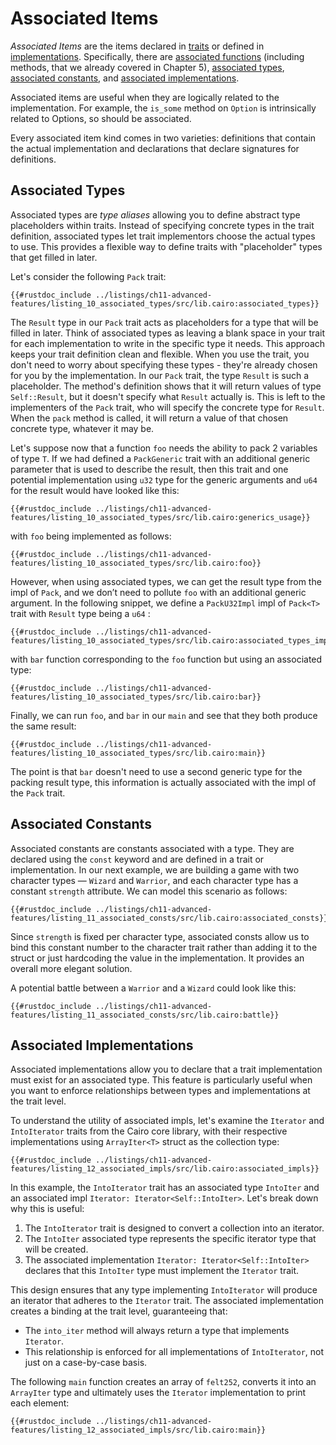 # Associated Items

_Associated Items_ are the items declared in [traits] or defined in
[implementations]. Specifically, there are [associated functions] (including methods, that we already covered in Chapter 5), [associated types], [associated constants], and [associated implementations].

[traits]: ./ch08-02-traits-in-cairo.md
[implementations]: ./ch08-02-traits-in-cairo.md#implementing-a-trait-on-a-type
[associated types]: ./ch11-10-associated-items-in-traits.md#associated-types
[associated functions]: ./ch05-03-method-syntax.md#associated-functions
[associated constants]: ./ch11-10-associated-items-in-traits.md#associated-constants
[associated implementations]: ./ch11-10-associated-items-in-traits.md#associated-implementations

Associated items are useful when they are logically related to the implementation. For example, the `is_some` method on `Option` is intrinsically related to Options, so should be associated.

Every associated item kind comes in two varieties: definitions that contain the actual implementation and declarations that declare signatures for definitions.

## Associated Types

Associated types are _type aliases_ allowing you to define abstract type placeholders within traits. Instead of specifying concrete types in the trait definition, associated types let trait implementors choose the actual types to use. This provides a flexible way to define traits with "placeholder" types that get filled in later.

Let's consider the following `Pack` trait:

```cairo, noplayground
{{#rustdoc_include ../listings/ch11-advanced-features/listing_10_associated_types/src/lib.cairo:associated_types}}
```

The `Result` type in our `Pack` trait acts as placeholders for a type that will be filled in later. Think of associated types as leaving a blank space in your trait for each implementation to write in the specific type it needs. This approach keeps your trait definition clean and flexible. When you use the trait, you don't need to worry about specifying these types - they're already chosen for you by the implementation. In our `Pack` trait, the type `Result` is such a placeholder. The method's definition shows that it will return values of type `Self::Result`, but it doesn't specify what `Result` actually is. This is left to the implementers of the `Pack` trait, who will specify the concrete type for `Result`. When the `pack` method is called, it will return a value of that chosen concrete type, whatever it may be.

Let's suppose now that a function `foo` needs the ability to pack 2 variables of type `T`. If we had defined a `PackGeneric` trait with an additional generic parameter that is used to describe the result, then this trait and one potential implementation using `u32` type for the generic arguments and `u64` for the result would have looked like this:

```cairo, noplayground
{{#rustdoc_include ../listings/ch11-advanced-features/listing_10_associated_types/src/lib.cairo:generics_usage}}
```

with `foo` being implemented as follows:

```cairo, noplayground
{{#rustdoc_include ../listings/ch11-advanced-features/listing_10_associated_types/src/lib.cairo:foo}}
```

However, when using associated types, we can get the result type from the impl of `Pack`, and we don’t need to pollute `foo` with an additional generic argument. In the following snippet, we define a `PackU32Impl` impl of `Pack<T>` trait with `Result` type being a `u64` :

```cairo, noplayground
{{#rustdoc_include ../listings/ch11-advanced-features/listing_10_associated_types/src/lib.cairo:associated_types_impl}}
```

with `bar` function corresponding to the `foo` function but using an associated type:

```cairo, noplayground
{{#rustdoc_include ../listings/ch11-advanced-features/listing_10_associated_types/src/lib.cairo:bar}}
```

Finally, we can run `foo`, and `bar` in our `main` and see that they both produce the same result:

```cairo
{{#rustdoc_include ../listings/ch11-advanced-features/listing_10_associated_types/src/lib.cairo:main}}
```

The point is that `bar` doesn't need to use a second generic type for the packing result type, this information is actually associated with the impl of the `Pack` trait.

## Associated Constants

Associated constants are constants associated with a type. They are declared using the `const` keyword and are defined in a trait or implementation.
In our next example, we are building a game with two character types &mdash; `Wizard` and `Warrior`, and each character type has a constant `strength` attribute. We can model this scenario as follows:

```cairo, noplayground
{{#rustdoc_include ../listings/ch11-advanced-features/listing_11_associated_consts/src/lib.cairo:associated_consts}}
```

Since `strength` is fixed per character type, associated consts allow us to bind this constant number to the character trait rather than adding it to the struct or just hardcoding the value in the implementation. It provides an overall more elegant solution.

A potential battle between a `Warrior` and a `Wizard` could look like this:

```cairo
{{#rustdoc_include ../listings/ch11-advanced-features/listing_11_associated_consts/src/lib.cairo:battle}}
```

## Associated Implementations

Associated implementations allow you to declare that a trait implementation must exist for an associated type. This feature is particularly useful when you want to enforce relationships between types and implementations at the trait level.

To understand the utility of associated impls, let's examine the `Iterator` and `IntoIterator` traits from the Cairo core library, with their respective implementations using `ArrayIter<T>` struct as the collection type:

```cairo, noplayground
{{#rustdoc_include ../listings/ch11-advanced-features/listing_12_associated_impls/src/lib.cairo:associated_impls}}
```

In this example, the `IntoIterator` trait has an associated type `IntoIter` and an associated impl `Iterator: Iterator<Self::IntoIter>`. Let's break down why this is useful:

1. The `IntoIterator` trait is designed to convert a collection into an iterator.
2. The `IntoIter` associated type represents the specific iterator type that will be created.
3. The associated implementation `Iterator: Iterator<Self::IntoIter>` declares that this `IntoIter` type must implement the `Iterator` trait.

This design ensures that any type implementing `IntoIterator` will produce an iterator that adheres to the `Iterator` trait. The associated implementation creates a binding at the trait level, guaranteeing that:

- The `into_iter` method will always return a type that implements `Iterator`.
- This relationship is enforced for all implementations of `IntoIterator`, not just on a case-by-case basis.

The following `main` function creates an array of `felt252`, converts it into an `ArrayIter` type and ultimately uses the `Iterator` implementation to print each element:

```cairo
{{#rustdoc_include ../listings/ch11-advanced-features/listing_12_associated_impls/src/lib.cairo:main}}
```